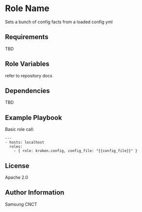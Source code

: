 Role Name
=========

Sets a bunch of config facts from a loaded config yml

Requirements
------------

TBD

Role Variables
--------------

refer to repository docs

Dependencies
------------

TBD

Example Playbook
----------------

Basic role call:

    ---
    - hosts: localhost
      roles:
        - { role: kraken.config, config_file: "{{config_file}}" }

License
-------

Apache 2.0

Author Information
------------------

Samsung CNCT
